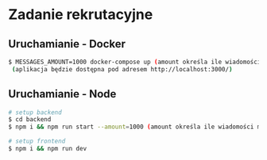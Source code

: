 # Zadanie rekrutacyjne

## Uruchamianie - Docker


```bash
$ MESSAGES_AMOUNT=1000 docker-compose up (amount określa ile wiadomości ma zostać wygenerowanych, domyślnie 1000)
 (aplikacja będzie dostępna pod adresem http://localhost:3000/)
```


## Uruchamianie - Node

```bash
# setup backend
$ cd backend 
$ npm i && npm run start --amount=1000 (amount określa ile wiadomości ma zostać wygenerowanych, domyślnie 1000)

# setup frontend
$ npm i && npm run dev 
```

